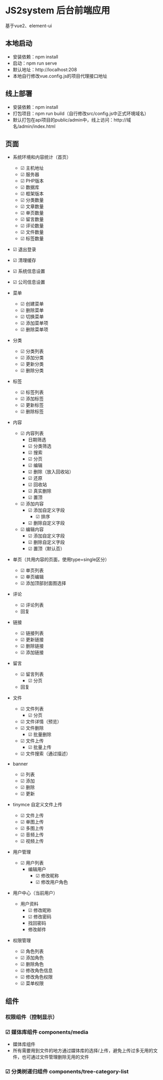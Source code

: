 # JS2system 后台前端应用
基于vue2、element-ui

## 本地启动
- 安装依赖：npm install
- 启动：npm run serve
- 默认地址：http://localhost:208
- 本地自行修改vue.config.js的项目代理接口地址

## 线上部署
- 安装依赖：npm install
- 打包项目：npm run build（自行修改src/config.js中正式环境域名）
- 默认打包在api项目的public/admin中，线上访问：http://域名/admin/index.html

##  页面

- 系统环境和内容统计（首页）
	- ☑ 主机地址
	- ☑ 服务器
	- ☑ PHP版本
	- ☑ 数据库
	- ☑ 框架版本
	- ☑ 分类数量
	- ☑ 文章数量
	- ☑ 单页数量
	- ☑ 留言数量
	- ☑ 评论数量
	- ☑ 文件数量
	- ☑ 标签数量

- ☑ 退出登录

- ☑ 清理缓存

- ☑ 系统信息设置

- ☑ 公司信息设置

- 菜单
	- ☑ 创建菜单
	- ☑ 删除菜单
	- ☑ 切换菜单
	- ☑ 添加菜单项
	- ☑ 删除菜单项

- 分类
	- ☑ 分类列表
	- ☑ 添加分类
	- ☑ 更新分类
	- ☑ 删除分类
- 标签
	- ☑ 标签列表
	- ☑ 添加标签
	- ☑ 更新标签
	- ☑ 删除标签
- 内容
	- ☑ 内容列表
		- 日期筛选
		- ☑ 分类筛选
		- ☑ 搜索
		- ☑ 分页
		- ☑ 编辑
		- ☑ 删除（放入回收站）
		- ☑ 还原
		- ☑ 回收站
		- ☑ 真实删除
		- ☑ 置顶
	- ☑ 添加内容
		- ☑ 添加自定义字段
			- ☑ 排序
		- ☑ 删除自定义字段
	- ☑ 编辑内容
		- ☑ 添加自定义字段
		- ☑ 删除自定义字段
		- ☑ 置顶（默认否）


- 单页（共用内容的页面，使用type=single区分）
	- ☑ 单页列表
	- ☑ 单页编辑
	- ☑ 添加顶部封面图选择

- 评论
	- ☑ 评论列表
	- 回复

- 链接
	- ☑ 链接列表
	- ☑ 更新链接
	- ☑ 删除链接
	- ☑ 添加链接

- 留言
	- ☑ 留言列表
		- ☑ 分页
	- 回复

- 文件
	- ☑ 文件列表
		- ☑ 分页
	- ☑ 文件详情（预览）
	- ☑ 文件删除
		- ☑ 批量删除
	- ☑ 文件上传
		- ☑ 批量上传
	- ☑ 文件搜索（通过描述）

- banner
	- ☑ 列表
	- ☑ 添加
	- ☑ 删除
	- ☑ 更新

- tinymce 自定义文件上传
	- ☑ 文件上传
	- ☑ 单图上传
	- ☑ 多图上传
	- ☑ 音频上传
	- ☑ 视频上传

- 用户管理
	- ☑ 用户列表
		- 编辑用户
			- ☑ 修改昵称
			- ☑ 修改用户角色


- 用户中心（当前用户）
	-  用户资料
		- ☑ 修改昵称
		- ☑ 修改密码
		- 找回密码
		- 修改邮件

- 权限管理
	- ☑ 角色列表
	- ☑ 添加角色
	- ☑ 删除角色
	- ☑ 修改角色信息
	- ☑ 修改角色权限
	- ☑ 菜单权限


## 组件

### 权限组件（控制显示）

### ☑ 媒体库组件 components/media
- 媒体库组件
- 所有需要用到文件的地方通过媒体库的选择/上传，避免上传过多无用的文件，也可通过文件管理删除无用的文件

### ☑ 分类树递归组件 components/tree-category-list
